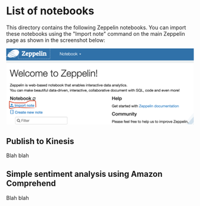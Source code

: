 # List of notebooks

This directory contains the following Zeppelin notebooks. You can import these notebooks using the "Import note" command on the main Zeppelin page as shown in the screenshot below:

![Import note](../images/ss2.png)

## Publish to Kinesis

Blah blah

## Simple sentiment analysis using Amazon Comprehend

Blah blah